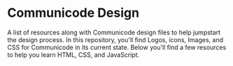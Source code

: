 # Communicode Design

A list of resources along with Communicode design files to help jumpstart the design process. In this repository, you'll find Logos, icons, Images, and CSS for Communicode in its current state. Below you'll find a few resources to help you learn HTML, CSS, and JavaScript. 


